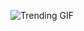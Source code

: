 
<!-- GIF_SECTION -->
![Trending GIF](https://media2.giphy.com/media/v1.Y2lkPThiYjIxNzcyZTFlM3k3YWZzZGQyeWxybHJkbHFmdm9leXV2bzhjbHF6ZWllbjF0cSZlcD12MV9naWZzX3NlYXJjaCZjdD1n/3oEjI80DSa1grNPTDq/giphy.gif)
<!-- END_GIF_SECTION -->
